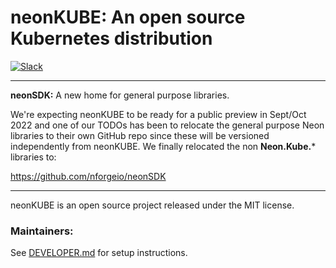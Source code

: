﻿# neonKUBE: An open source Kubernetes distribution

[![Slack](https://img.shields.io/badge/Slack-4A154B?style=for-the-badge&logo=slack&logoColor=white)](https://communityinviter.com/apps/neonforge/neonforge)

---

**neonSDK:** A new home for general purpose libraries.

We're expecting neonKUBE to be ready for a public preview in Sept/Oct 2022 and one of our TODOs has 
been to relocate the general purpose Neon libraries to their own GitHub repo since these will be versioned
independently from neonKUBE.  We finally relocated the non **Neon.Kube.*** libraries to:

https://github.com/nforgeio/neonSDK

---

neonKUBE is an open source project released under the MIT license.

### Maintainers:

See [DEVELOPER.md](Doc/DEVELOPER.md) for setup instructions.
